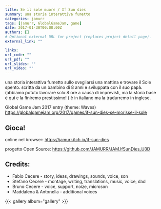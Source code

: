 ```yaml
---
title: Se il sole muore / If Sun dies
summary: una storia interattiva fumetto
categories: jamurr
tags: [jamurr, GlobalGameJam, game]
date: 2017-01-30T00:00:00Z
authors: []
# Optional external URL for project (replaces project detail page).
external_link: ""

links:
url_code: ""
url_pdf: ""
url_slides: ""
url_video: ""
---
```

una storia interattiva fumetto sullo svegliarsi una mattina e trovare il Sole spento. scritta da un bambino di 8 anni e sviluppata con il suo papà. (abbiamo potuto lavorare solo 8 ore a causa di imprevisti, ma la storia base è qui e la finiremo prestissimo! ) è in italiano ma la tradurremo in inglese. 

Global Game Jam 2017 entry (theme: Waves)
<https://globalgamejam.org/2017/games/if-sun-dies-se-morisse-il-sole>

## Gioca!
online nel browser: <https://jamurr.itch.io/if-sun-dies>

progetto Open Source: <https://github.com/JAMURR/JAM.IfSunDies_U3D>

## Credits:
- Fabio Cecere - story, ideas, drawings, sounds, voice, son
- Stefano Cecere - montage, writing, translations, music, voice, dad
- Bruno Cecere - voice, support, noize, microson
- Maddalena & Antonella - additional voices

{{< gallery album="gallery" >}}
